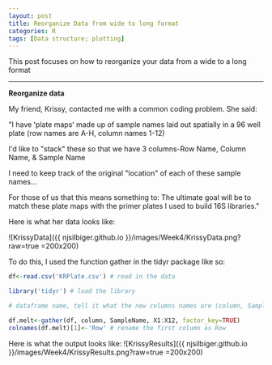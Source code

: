 ```yaml
---
layout: post
title: Reorganize Data from wide to long format
categories: R
tags: [Data structure; plotting]
---
```

This post focuses on how to reorganize your data from a wide to a long format

----------

**Reorganize data** 

My friend, Krissy, contacted me with a common coding problem.  She said:


"I have ʻplate mapsʻ made up of sample names laid out spatially in a 96 well plate (row names are A-H, column names 1-12) 

I'd like to "stack" these so that we have 3 columns-Row Name, Column Name, & Sample Name

I need to keep track of the original "location" of each of these sample names...

For those of us that this means something to: The ultimate goal will be to match these plate maps with the primer plates I used to build 16S libraries."

Here is what her data looks like:

![KrissyData]({{ njsilbiger.github.io }}/images/Week4/KrissyData.png?raw=true =200x200)

To do this, I used the function gather in the tidyr package like so:

```R
df<-read.csv('KRPlate.csv') # read in the data

library('tidyr') # load the library

# dataframe name, tell it what the new columns names are (column, SampleName), then say what columns you are gathering (X1:X12), and that you want the data to be a factor.

df.melt<-gather(df, column, SampleName, X1:X12, factor_key=TRUE)
colnames(df.melt)[1]<-'Row' # rename the first column as Row
```

Here is what the output looks like:
![KrissyResults]({{ njsilbiger.github.io }}/images/Week4/KrissyResults.png?raw=true =200x200)
